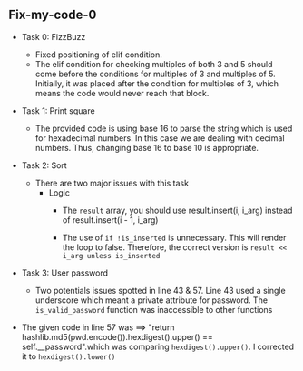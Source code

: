 ## Fix-my-code-0
- Task 0: FizzBuzz

    - Fixed positioning of elif condition.
    - The elif condition for checking multiples of both 3 and 5 should come before the conditions for multiples of 3 and multiples of 5. Initially, it was placed after the condition for multiples of 3, which means the code would never reach that block.

- Task 1: Print square

    - The provided code is using base 16 to parse the string which is used for hexadecimal numbers. In this case we are dealing with decimal numbers. Thus, changing base 16 to base 10 is appropriate.

- Task 2: Sort

    - There are two major issues with this task
        - Logic
          - The `result` array, you should use result.insert(i, i_arg) instead of result.insert(i - 1, i_arg)

          - The use of `if !is_inserted` is unnecessary. This will render the loop to false. Therefore, the correct version is `result << i_arg unless is_inserted`

- Task 3: User password

    - Two potentials issues spotted in line 43 & 57. Line 43 used a single underscore which meant a private attribute for password. The `is_valid_password` function was inaccessible to other functions
- The given code in line 57 was ==> "return hashlib.md5(pwd.encode()).hexdigest().upper() == self.__password".which was comparing `hexdigest().upper()`. I corrected it to `hexdigest().lower()`
 
